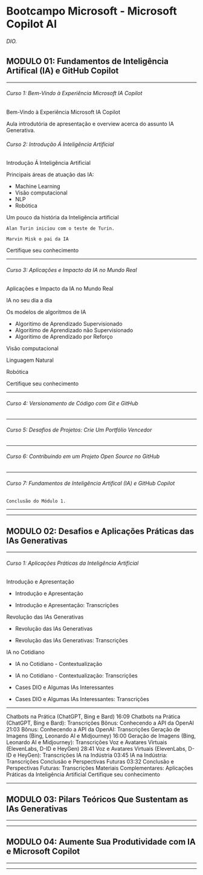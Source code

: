 # Bootcampo Microsoft - Microsoft Copilot AI
###### DIO.

## MODULO 01: Fundamentos de Inteligência Artifical (IA) e GitHub Copilot
---
###### Curso 1: Bem-Vindo à Experiência Microsoft IA Copilot

Bem-Vindo à Experiência Microsoft IA Copilot

Aula introdutória de apresentação e overview acerca do assunto IA Generativa.

###### Curso 2: Introdução Á Inteligência Artificial

Introdução Á Inteligência Artificial

Principais áreas de atuação das IA:
* Machine Learning    
* Visão computacional
* NLP
* Robótica

Um pouco da história da Inteligência artificial

    Alan Turin iniciou com o teste de Turin.

    Marvin Misk o pai da IA

Certifique seu conhecimento

---

###### Curso 3: Aplicações e Impacto da IA no Mundo Real

Aplicações e Impacto da IA no Mundo Real

IA no seu dia a dia

Os modelos de algoritmos de IA

* Algoritimo de Aprendizado Supervisionado
* Algoritimo de Aprendizado não Supervisionado
* Algoritimo de Aprendizado por Reforço


Visão computacional


Linguagem Natural

Robótica

Certifique seu conhecimento

---
###### Curso 4: Versionamento de Código com Git e GitHub
---
###### Curso 5: Desafios de Projetos: Crie Um Portfólio Vencedor
---
###### Curso 6: Contribuindo em um Projeto Open Source no GitHub
---
###### Curso 7: Fundamentos de Inteligência Artifical (IA) e GitHub Copilot

    Conclusão do Módulo 1.

---
---
## MODULO 02: Desafios e Aplicações Práticas das IAs Generativas
---
###### Curso 1: Aplicações Práticas da Inteligência Artificial

Introdução e Apresentação

- Introdução e Apresentação

- Introdução e Apresentação: Transcrições

Revolução das IAs Generativas

- Revolução das IAs Generativas

- Revolução das IAs Generativas: Transcrições

IA no Cotidiano

- IA no Cotidiano - Contextualização

- IA no Cotidiano - Contextualização: Transcrições

- Cases DIO e Algumas IAs Interessantes

- Cases DIO e Algumas IAs Interessantes: Transcrições

---

Chatbots na Prática (ChatGPT, Bing e Bard)
16:09
Chatbots na Prática (ChatGPT, Bing e Bard): Transcrições
Bônus: Conhecendo a API da OpenAI
21:03
Bônus: Conhecendo a API da OpenAI: Transcrições
Geração de Imagens (Bing, Leonardo AI e Midjourney)
16:00
Geração de Imagens (Bing, Leonardo AI e Midjourney): Transcrições
Voz e Avatares Virtuais (ElevenLabs, D-ID e HeyGen)
28:41
Voz e Avatares Virtuais (ElevenLabs, D-ID e HeyGen): Transcrições
IA na Indústria
03:45
IA na Indústria: Transcrições
Conclusão e Perspectivas Futuras
03:32
Conclusão e Perspectivas Futuras: Transcrições
Materiais Complementares: Aplicações Práticas da Inteligência Artificial
Certifique seu conhecimento




---
## MODULO 03: Pilars Teóricos Que Sustentam as IAs Generativas
---
---
## MODULO 04: Aumente Sua Produtividade com IA e Microsoft Copilot
---
---